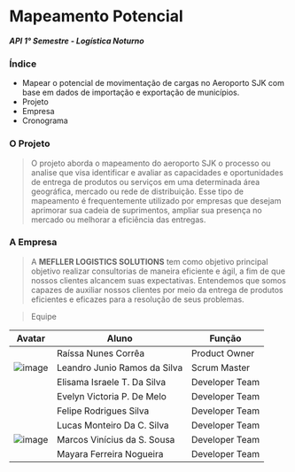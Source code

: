 # Mapeamento Potencial
***API 1° Semestre - Logística Noturno***

### **Índice**
* Mapear o potencial de movimentação de cargas no Aeroporto SJK com base em dados de importação e exportação de municípios.
* Projeto
* Empresa
* Cronograma
 

### **O Projeto**
> O projeto aborda o mapeamento do aeroporto SJK o processo ou analise que visa identificar e avaliar as capacidades e oportunidades de entrega de produtos ou serviços em uma determinada área geográfica, mercado ou rede de distribuição. Esse tipo de mapeamento é frequentemente utilizado por empresas que desejam aprimorar sua cadeia de suprimentos, ampliar sua presença no mercado ou melhorar a eficiência das entregas.

### **A Empresa**
> A **MEFLLER LOGISTICS SOLUTIONS** tem como objetivo principal objetivo realizar consultorias de maneira eficiente e ágil, a fim de que nossos clientes alcancem suas expectativas. Entendemos que somos capazes de auxiliar nossos clientes por meio da entrega de produtos eficientes e eficazes para a resolução de seus problemas.

 > Equipe 

| Avatar | Aluno | Função | 
| ------ | ----- | -------| 
|        | Raíssa Nunes Corrêa | Product Owner |
|![image](https://github.com/Mefller/mapeamento-potencial/assets/144354286/62a5893a-f533-400d-aa4a-d7bf709ab96e)|Leandro Junio Ramos da Silva | Scrum Master |
|        | Elisama Israele T. Da Silva | Developer Team | 
|        | Evelyn Victoria P. De Melo  | Developer Team |
|        | Felipe Rodrigues Silva | Developer Team | 
|        | Lucas Monteiro Da C. Silva | Developer Team | 
|![image](https://github.com/Mefller/mapeamento-potencial/assets/144354286/c3139c90-7f79-4627-b34f-a4d68d486a4b)| Marcos Vinícius da S. Sousa | Developer Team | 
|        | Mayara Ferreira Nogueira | Developer Team | 


